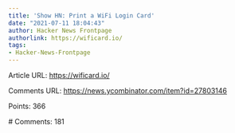 ```yaml
---
title: 'Show HN: Print a WiFi Login Card'
date: "2021-07-11 18:04:43"
author: Hacker News Frontpage
authorlink: https://wificard.io/
tags:
- Hacker-News-Frontpage
---
```


<p>Article URL: <a href="https://wificard.io/">https://wificard.io/</a></p>
<p>Comments URL: <a href="https://news.ycombinator.com/item?id=27803146">https://news.ycombinator.com/item?id=27803146</a></p>
<p>Points: 366</p>
<p># Comments: 181</p>
